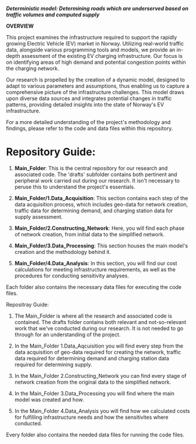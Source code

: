 ***Deterministic model: Determining roads which are underserved based on
traffic volumes and computed supply***

**OVERVIEW**

This project examines the infrastructure required to support the rapidly growing Electric Vehicle (EV) market in Norway. Utilizing real-world traffic data, alongside various programming tools and models, we provide an in-depth assessment of the existing EV charging infrastructure. Our focus is on identifying areas of high demand and potential congestion points within the charging network.

Our research is propelled by the creation of a dynamic model, designed to adapt to various parameters and assumptions, thus enabling us to capture a comprehensive picture of the infrastructure challenges. This model draws upon diverse data sources and integrates potential changes in traffic patterns, providing detailed insights into the state of Norway's EV infrastructure.

For a more detailed understanding of the project's methodology and findings, please refer to the code and data files within this repository.

# Repository Guide:

1. **Main_Folder**: This is the central repository for our research and associated code. The 'drafts' subfolder contains both pertinent and peripheral work carried out during our research. It isn't necessary to peruse this to understand the project's essentials.

2. **Main_Folder/1.Data_Acquisition**: This section contains each step of the data acquisition process, which includes geo-data for network creation, traffic data for determining demand, and charging station data for supply assessment.

3. **Main_Folder/2.Constructing_Network**: Here, you will find each phase of network creation, from initial data to the simplified network.

4. **Main_Folder/3.Data_Processing**: This section houses the main model's creation and the methodology behind it.

5. **Main_Folder/4.Data_Analysis**: In this section, you will find our cost calculations for meeting infrastructure requirements, as well as the procedures for conducting sensitivity analyses.

Each folder also contains the necessary data files for executing the code files.









Repositray Guide:
1. The Main_Folder is where all the research and associated code is contained. The drafts folder contains both relevant and not-so-relevant work that we've conducted during our research. It is not needed to go through for an understanding of the project.

2. In the Main_Folder 1.Data_Aqcuisition you will find every step from the data acquisition of geo-data required for creating the network, traffic data required for determining demand and charging station data required for determining supply.

3. In the Main_Folder 2.Constructing_Network you can find every stage of network creation from the original data to the simplified network.

4. In the Main_Folder 3.Data_Processing you will find where the main model was created and how.

5. In the Main_Folder 4.Data_Analysis you will find how we calculated costs for fulfilling infrastructure needs and how the sensitivites where conducted.

Every folder also contains the needed data files for running the code files.

